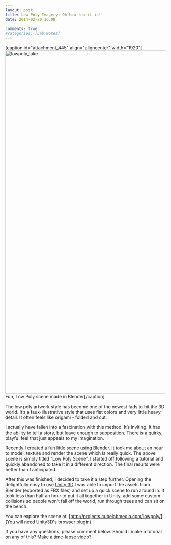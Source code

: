 ```yaml
---
layout: post
title: Low Poly Imagery: Oh how fun it is!
date: 2014-02-20 16:08

comments: true
#categories: [Lab Notes]
---
```

[caption id="attachment_445" align="aligncenter" width="1920"]<a href="http://www.cubelabmedia.com/wp-content/uploads/2014/02/lowpoly_lake.jpg"><img class=" wp-image-445" title="Fun, Low Poly scene made in Blender" src="http://www.cubelabmedia.com/wp-content/uploads/2014/02/lowpoly_lake.jpg" alt="lowpoly_lake" width="1920" height="1080" /></a> Fun, Low Poly scene made in Blender[/caption]
<p dir="ltr">The low poly artwork style has become one of the newest fads to hit the 3D world. It’s a faux-illustrative style that uses flat colors and very little heavy detail. It often feels like origami - folded and cut.</p>
<p dir="ltr">I actually have fallen into a fascination with this method. It’s inviting. It has the ability to tell a story, but leave enough to supposition. There is a quirky, playful feel that just appeals to my imagination.</p>
<p dir="ltr">Recently I created a fun little scene using <a href="http://www.blender.org" target="_blank">Blender</a>. It took me about an hour to model, texture and render the scene which is really quick. The above scene is simply titled “Low Poly Scene”. I started off following a tutorial and quickly abandoned to take it in a different direction. The final results were better than I anticipated.</p>
<p dir="ltr">After this was finished, I decided to take it a step further. Opening the delightfully easy to use <a href="http://www.unity3d.com" target="_blank">Unity 3D</a> I was able to import the assets from Blender (exported as FBX files) and set up a quick scene to run around in. It took less than half an hour to put it all together in Unity, add some custom collisions so people won’t fall off the world, run through trees and can sit on the bench.</p>
<p dir="ltr">You can explore the scene at: [<a href="http://projects.cubelabmedia.com/lowpoly/" target="_blank">http://projects.cubelabmedia.com/lowpoly/</a>] (You will need Unity3D's browser plugin)</p>
<p dir="ltr">If you have any questions, please comment below. Should I make a tutorial on any of this? Make a time-lapse video?</p>
&nbsp;

